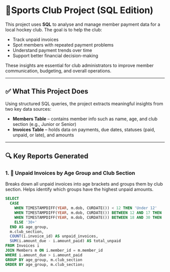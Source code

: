 # 🏒Sports Club Project (SQL Edition)

This project uses **SQL** to analyse and manage member payment data for a local hockey club. The goal is to help the club:

- Track unpaid invoices  
- Spot members with repeated payment problems  
- Understand payment trends over time  
- Support better financial decision-making

These insights are essential for club administrators to improve member communication, budgeting, and overall operations.

---

## ✅ What This Project Does

Using structured SQL queries, the project extracts meaningful insights from two key data sources:

- **Members Table** – contains member info such as name, age, and club section (e.g., Junior or Senior)
- **Invoices Table** – holds data on payments, due dates, statuses (paid, unpaid, or late), and amounts

---

## 🔍 Key Reports Generated

### 1. 🧾 Unpaid Invoices by Age Group and Club Section

Breaks down all unpaid invoices into age brackets and groups them by club section. Helps identify which groups have the highest unpaid amounts.

```sql
SELECT
  CASE
    WHEN TIMESTAMPDIFF(YEAR, m.dob, CURDATE()) < 12 THEN 'Under 12'
    WHEN TIMESTAMPDIFF(YEAR, m.dob, CURDATE()) BETWEEN 12 AND 17 THEN '12-17'
    WHEN TIMESTAMPDIFF(YEAR, m.dob, CURDATE()) BETWEEN 18 AND 30 THEN '18-30'
    ELSE '30+'
  END AS age_group,
  m.club_section,
  COUNT(i.invoice_id) AS unpaid_invoices,
  SUM(i.amount_due - i.amount_paid) AS total_unpaid
FROM Invoices i
JOIN Members m ON i.member_id = m.member_id
WHERE i.amount_due > i.amount_paid
GROUP BY age_group, m.club_section
ORDER BY age_group, m.club_section;


